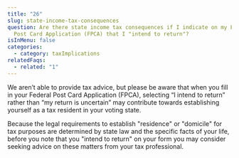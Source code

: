 ```yaml
---
title: "26"
slug: state-income-tax-consequences
question: Are there state income tax consequences if I indicate on my Federal
  Post Card Application (FPCA) that I "intend to return"?
isInMenu: false
categories:
  - category: taxImplications
relatedFaqs:
  - related: "1"
---
```

We aren’t able to provide tax advice, but please be aware that when you fill in your Federal Post Card Application (FPCA), selecting “I intend to return” rather than “my return is uncertain” may contribute towards establishing yourself as a tax resident in your voting state. 

Because the legal requirements to establish "residence" or "domicile" for tax purposes are determined by state law and the specific facts of your life, before you note that you "intend to return" on your form you may consider seeking advice on these matters from your tax professional.
